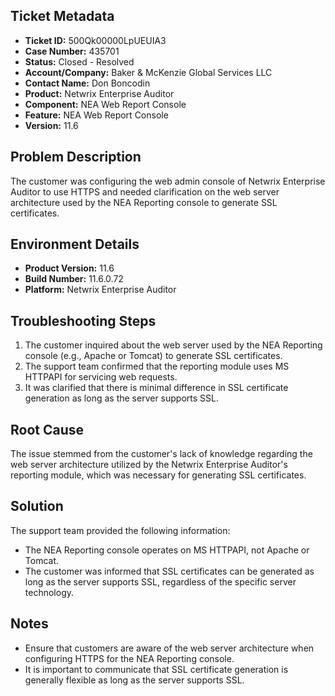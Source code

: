 ## Ticket Metadata
- **Ticket ID:** 500Qk00000LpUEUIA3
- **Case Number:** 435701
- **Status:** Closed - Resolved
- **Account/Company:** Baker & McKenzie Global Services LLC
- **Contact Name:** Don Boncodin
- **Product:** Netwrix Enterprise Auditor
- **Component:** NEA Web Report Console
- **Feature:** NEA Web Report Console
- **Version:** 11.6

## Problem Description
The customer was configuring the web admin console of Netwrix Enterprise Auditor to use HTTPS and needed clarification on the web server architecture used by the NEA Reporting console to generate SSL certificates.

## Environment Details
- **Product Version:** 11.6
- **Build Number:** 11.6.0.72
- **Platform:** Netwrix Enterprise Auditor

## Troubleshooting Steps
1. The customer inquired about the web server used by the NEA Reporting console (e.g., Apache or Tomcat) to generate SSL certificates.
2. The support team confirmed that the reporting module uses MS HTTPAPI for servicing web requests.
3. It was clarified that there is minimal difference in SSL certificate generation as long as the server supports SSL.

## Root Cause
The issue stemmed from the customer's lack of knowledge regarding the web server architecture utilized by the Netwrix Enterprise Auditor's reporting module, which was necessary for generating SSL certificates.

## Solution
The support team provided the following information:
- The NEA Reporting console operates on MS HTTPAPI, not Apache or Tomcat.
- The customer was informed that SSL certificates can be generated as long as the server supports SSL, regardless of the specific server technology.

## Notes
- Ensure that customers are aware of the web server architecture when configuring HTTPS for the NEA Reporting console.
- It is important to communicate that SSL certificate generation is generally flexible as long as the server supports SSL.